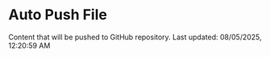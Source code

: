 # Auto Push File

Content that will be pushed to GitHub repository.
Last updated: 08/05/2025, 12:20:59 AM